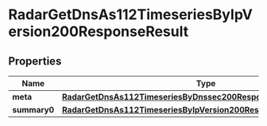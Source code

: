 

# RadarGetDnsAs112TimeseriesByIpVersion200ResponseResult


## Properties

| Name | Type | Description | Notes |
|------------ | ------------- | ------------- | -------------|
|**meta** | [**RadarGetDnsAs112TimeseriesByDnssec200ResponseResultMeta**](RadarGetDnsAs112TimeseriesByDnssec200ResponseResultMeta.md) |  |  |
|**summary0** | [**RadarGetDnsAs112TimeseriesByIpVersion200ResponseResultSummary0**](RadarGetDnsAs112TimeseriesByIpVersion200ResponseResultSummary0.md) |  |  |



